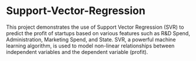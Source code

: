 # Support-Vector-Regression
This project demonstrates the use of Support Vector Regression (SVR) to predict the profit of startups based on various features such as R&amp;D Spend, Administration, Marketing Spend, and State. SVR, a powerful machine learning algorithm, is used to model non-linear relationships between independent variables and the dependent variable (profit).
